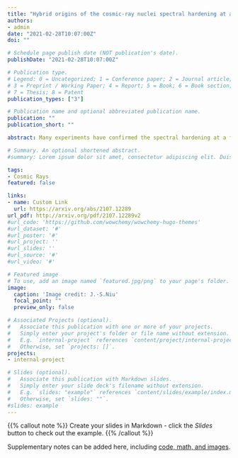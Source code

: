 ```yaml
---
title: "Hybrid origins of the cosmic-ray nuclei spectral hardening at a few hundred GV"
authors:
- admin
date: "2021-02-28T10:07:00Z"
doi: ""

# Schedule page publish date (NOT publication's date).
publishDate: "2021-02-28T10:07:00Z"

# Publication type.
# Legend: 0 = Uncategorized; 1 = Conference paper; 2 = Journal article;
# 3 = Preprint / Working Paper; 4 = Report; 5 = Book; 6 = Book section;
# 7 = Thesis; 8 = Patent
publication_types: ["3"]

# Publication name and optional abbreviated publication name.
publication: ""
publication_short: ""

abstract: Many experiments have confirmed the spectral hardening at a few hundred GV of cosmic-ray (CR) nuclei spectra, and 3 general different origins have been proposed: the primary source acceleration, the propagation, and the superposition of different kinds of sources. Here we report some new findings from the AMS-02 nuclei spectra of B and its dominating parents species (C, N, O, Ne, Mg, and Si): the nuclei spectral hardening in a few hundred GV should have hybrid origins. Besides the propagation origin, the superposition of different kinds of sources are also needed for different kinds of the CR primary nuclei species. All these results can be further confirmed by more precise CR nuclei spectra data in high rigidity regions (like that from DAMPE), and could provide us an opportunity to improve the current CR models. 

# Summary. An optional shortened abstract.
#summary: Lorem ipsum dolor sit amet, consectetur adipiscing elit. Duis posuere tellus ac convallis placerat. Proin #tincidunt magna sed ex sollicitudin condimentum.

tags:
- Cosmic Rays
featured: false

links:
- name: Custom Link
  url: https://arxiv.org/abs/2107.12289
url_pdf: http://arxiv.org/pdf/2107.12289v2
#url_code: 'https://github.com/wowchemy/wowchemy-hugo-themes'
#url_dataset: '#'
#url_poster: '#'
#url_project: ''
#url_slides: ''
#url_source: '#'
#url_video: '#'

# Featured image
# To use, add an image named `featured.jpg/png` to your page's folder. 
image:
  caption: 'Image credit: J.-S.Niu'
  focal_point: ""
  preview_only: false

# Associated Projects (optional).
#   Associate this publication with one or more of your projects.
#   Simply enter your project's folder or file name without extension.
#   E.g. `internal-project` references `content/project/internal-project/index.md`.
#   Otherwise, set `projects: []`.
projects:
- internal-project

# Slides (optional).
#   Associate this publication with Markdown slides.
#   Simply enter your slide deck's filename without extension.
#   E.g. `slides: "example"` references `content/slides/example/index.md`.
#   Otherwise, set `slides: ""`.
#slides: example
---
```


{{% callout note %}}
Create your slides in Markdown - click the *Slides* button to check out the example.
{{% /callout %}}

Supplementary notes can be added here, including [code, math, and images](https://wowchemy.com/docs/writing-markdown-latex/).
